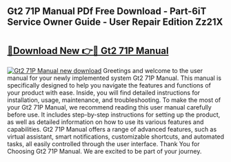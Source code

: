## Gt2 71P Manual PDf Free Download - Part-6iT Service Owner Guide - User Repair Edition Zz21X

# <h2><a href="http://bc31143.oget.top/?id=Gt2+71P+Manual">🔗Download New 👉🔴 Gt2 71P Manual</a></h2>

[![Gt2 71P Manual new download](https://i.imgur.com/5g1atiW.png)](http://bc31143.oget.top/?id=Gt2+71P+Manual)
Greetings and welcome to the user manual for your newly implemented system Gt2 71P Manual. This manual is specifically designed to help you navigate the features and functions of your product with ease. Inside, you will find detailed instructions for installation, usage, maintenance, and troubleshooting. To make the most of your Gt2 71P Manual, we recommend reading this user manual carefully before use. It includes step-by-step instructions for setting up the product, as well as detailed information on how to use its various features and capabilities. Gt2 71P Manual offers a range of advanced features, such as virtual assistant, smart notifications, customizable shortcuts, and automated tasks, all easily controlled through the user interface. Thank You for Choosing Gt2 71P Manual. We are excited to be part of your journey.
